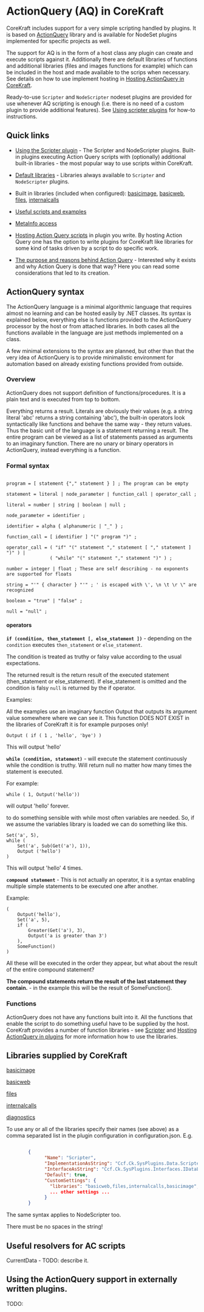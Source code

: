 # ActionQuery (AQ) in CoreKraft

CoreKraft includes support for a very simple scripting handled by plugins. It is based on [ActionQuery](https://github.com/Cleancodefactory/ActionQuery) library and is available for NodeSet plugins implemented for specific projects as well.

The support for AQ is in the form of a host class any plugin can create and execute scripts against it. Additionally there are default libraries of functions and additional libraries (files and images functions for example) which can be included in the host and made available to the scrips when necessary.  See details on how to use implement hosting in [Hosting ActionQuery in CoreKraft](AQHosting.md).

Ready-to-use `Scripter` and `NodeScripter` nodeset plugins are provided for use whenever AQ scripting is enough (i.e. there is no need of a custom plugin to provide additional features). See [Using scripter plugins](ScripterPlugin.md) for how-to instructions.

## Quick links

* [Using the Scripter plugin](ScipterPlugin.md) - The Scripter and NodeScripter plugins. Built-in plugins executing Action Query scripts with (optionally) additional built-in libraries - the most popular way to use scripts within CoreKraft.

* [Default libraries](DefaultLibraries.md) - Libraries always available to `Scripter` and `NodeScripter` plugins.

* Built in libraries (included when configured): [basicimage](Libs/basicimage.md), [basicweb](Libs/basicweb.md), [files](Libs/files.md), [internalcalls](Libs/internalcalls.md)

* [Useful scripts and examples](UsefulScripts.md)

* [MetaInfo access](ExecutionMetaInfo/ExecutionMetaInfo.md)

* [Hosting Action Query scripts](AQHosting.md) in plugin you write. By hosting Action Query one has the option to write plugins for CoreKraft like libraries for some kind of tasks driven by a script to do specific work.

* [The purpose and reasons behind Action Query](AQPurpose.md) - Interested why it exists and why Action Query is done that way? Here you can read some considerations that led to its creation. 



## ActionQuery syntax

The ActionQuery language is a minimal algorithmic language that requires almost no learning and can be hosted easily by .NET classes. Its syntax is explained below, everything else is functions provided to the ActionQuery processor by the host or from attached libraries. In both cases all the functions available in the language are just methods implemented on a class.

A few minimal extensions to the syntax are planned, but other than that the very idea of ActionQuery is to provide minimalistic environment for automation based on already existing functions provided from outside.

### Overview

ActionQuery does not support definition of functions/procedures. It is a plain text and is executed from top to bottom. 

Everything returns a result. Literals are obviously their values (e.g. a string literal 'abc' returns a string containing 'abc'), the built-in operators look syntactically like functions and behave the same way - they return values. Thus the basic unit of the language is a statement returning a result. The entire program can be viewed as a list of statements passed as arguments to an imaginary function. There are no unary or binary operators in ActionQuery, instead everything is a function.

### Formal syntax

```ebnf

program = [ statement {"," statement } ] ; The program can be empty

statement = literal | node_parameter | function_call | operator_call ;

literal = number | string | boolean | null ;

node_parameter = identifier ;

identifier = alpha { alphanumeric | "_" } ;

function_call = [ identifier ] "(" program ")" ;

operator_call = ( "if" "(" statement "," statement [ "," statement ] ")" ) |
                ( "while" "(" statement "," statement ")" ) ;

number = integer | float ; These are self describing - no exponents are supported for floats

string = "'" { character } "'" ; ' is escaped with \', \n \t \r \" are recognized

boolean = "true" | "false" ;

null = "null" ;

```

#### operators

**`if (condition, then_statement [, else_statement ])`** - depending on the `condition` executes `then_statement` or `else_statement`.

The condition is treated as truthy or falsy value according to the usual expectations.

The returned result is the return result of the executed statement (then_statement or else_statement). If else_statement is omitted and the condition is falsy `null` is returned by the if operator.

Examples:

All the examples use an imaginary function Output that outputs its argument value somewhere where we can see it. This function DOES NOT EXIST in the libraries of CoreKraft it is for example purposes only!

```
Output ( if ( 1 , 'hello', 'bye') )
```
This will output 'hello'

**`while (condition, statement)`** - will execute the statement continuously while the condition is truthy. Will return null no matter how many times the statement is executed.

For example:

```
while ( 1, Output('hello'))
```

will output 'hello' forever.

to do something sensible with while most often variables are needed. So, if we assume the variables library is loaded we can do something like this.

```
Set('a', 5),
while ( 
    Set('a', Sub(Get('a'), 1)),
    Output ('hello')
)
```

This will output 'hello' 4 times.

**`compound statement`** - This is not actually an operator, it is a syntax enabling multiple simple statements to be executed one after another.

Example:

```
(
    Output('hello'),
    Set('a', 5),
    if (
        Greater(Get('a'), 3),
        Output('a is greater than 3')
    ),
    SomeFunction()
)
```

All these will be executed in the order they appear, but what about the result of the entire compound statement?

**The compound statements return the result of the last statement they contain.** - in the example this will be the result of SomeFunction().

### Functions

ActionQuery does not have any functions built into it. All the functions that enable the script to do something useful have to be supplied by the host. CoreKraft provides a number of function libraries - see [Scripter](ScriperPlugin.md) and [Hosting ActionQuery in plugins](AQHosting.md) for more information how to use the libraries.

## Libraries supplied by CoreKraft

[basicimage](Libs/basicimage.md)

[basicweb](Libs/basicweb.md)

[files](Libs/files.md)

[internalcalls](Libs/internalcalls.md)

[diagnostics](Libs/diagnostics.md)

To use any or all of the libraries specify their names (see above) as a comma separated list in the plugin configuration in configuration.json. E.g.

```JSON

        {
              "Name": "Scripter",
              "ImplementationAsString": "Ccf.Ck.SysPlugins.Data.Scripter.ScripterImp, Ccf.Ck.SysPlugins.Data.Scripter",
              "InterfaceAsString": "Ccf.Ck.SysPlugins.Interfaces.IDataLoaderPlugin, Ccf.Ck.SysPlugins.Interfaces",
              "Default": true,
              "CustomSettings": {
                "libraries": "basicweb,files,internalcalls,basicimage",
                ... other settings ...
              }
        }

```

The same syntax applies to NodeScripter too.

There must be no spaces in the string!

## Useful resolvers for AC scripts

CurrentData - TODO: describe it.
## Using the ActionQuery support in externally written plugins.

TODO:


